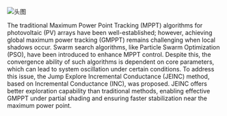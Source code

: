 <img alt="头图"  class="hero-image" src="static/research/img/MPPT-Page.png/">

The traditional Maximum Power Point Tracking (MPPT) algorithms for photovoltaic (PV) arrays have been well-established; however, achieving global maximum power tracking (GMPPT) remains challenging when local shadows occur. Swarm search algorithms, like Particle Swarm Optimization (PSO), have been introduced to enhance MPPT control. Despite this, the convergence ability of such algorithms is dependent on core parameters, which can lead to system oscillation under certain conditions. To address this issue, the Jump Explore Incremental Conductance (JEINC) method, based on Incremental Conductance (INC), was proposed. JEINC offers better exploration capability than traditional methods, enabling effective GMPPT under partial shading and ensuring faster stabilization near the maximum power point. 

